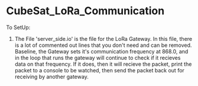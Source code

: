 # CubeSat_LoRa_Communication

To SetUp: 

1. The File 'server_side.io' is the file for the LoRa Gateway. In this file, there is a lot of commented out lines that you don't need and can be removed. Baseline, the Gateway sets it's communication frequency at 868.0, and in the loop that runs the gateway will continue to check if it recieves data on that frequency. If it does, then it will recieve the packet, print the packet to a console to be watched, then send the packet back out for receiving by another gateway.

